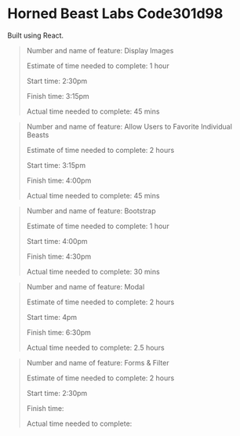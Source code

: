 # Horned Beast Labs Code301d98

Built using React.

>Number and name of feature: Display Images
>
>Estimate of time needed to complete: 1 hour
>
>Start time: 2:30pm
>
>Finish time: 3:15pm
>
>Actual time needed to complete: 45 mins

>Number and name of feature: Allow Users to Favorite Individual Beasts
>
>Estimate of time needed to complete: 2 hours
>
>Start time: 3:15pm
>
>Finish time: 4:00pm
>
>Actual time needed to complete: 45 mins

>Number and name of feature: Bootstrap
>
>Estimate of time needed to complete: 1 hour
>
>Start time: 4:00pm
>
>Finish time: 4:30pm
>
>Actual time needed to complete: 30 mins

>Number and name of feature: Modal
>
>Estimate of time needed to complete: 2 hours
>
>Start time: 4pm
>
>Finish time: 6:30pm
>
>Actual time needed to complete: 2.5 hours

>Number and name of feature: Forms & Filter
>
>Estimate of time needed to complete: 2 hours
>
>Start time: 2:30pm
>
>Finish time:
>
>Actual time needed to complete:
